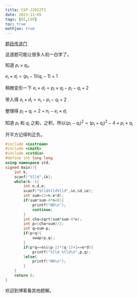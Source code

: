 ```yaml
---
title: CSP-J2022T2
date: 2023-11-05
tags: [OI,CSP]
toc: true
mathjax: true
---
```


[题目传送门](/problem/P8814)

这道题可能让很多人初一白学了。

知道 $p_i\times q_i$。

$e_i \times d_i = (p_i - 1)(q_i - 1) + 1$

稍微变形一下 $e_i \times d_i = p_i\times q_i - p_i -q_i + 2$

带入得 $e_i \times d_i = n_i -p_i -q_i+2$

整理得 $p_i + q_i=2+n_i-e_i \times d_i$

知道 $p_i$ 和 $q_i$ 之和，之积，所以$(p_i-q_i)^2 = (p_i+q_i)^2-4\times p_i\times q_i$

开平方记得判正负。

```cpp
#include <iostream>
#include <cmath>
#include <cstdio>
#define int long long
using namespace std;
signed main(){
    int k;
    scanf("%lld",&k);
    while(k--){
        int n,d,e;
        scanf("%lld%lld%lld",&n,&d,&e);
        int sum=(2+n-e*d);
        if(sum*sum-4*n<0){
            printf("NO\n");
            continue;
        }
        int cha=sqrt(sum*sum-4*n);
        int p=(cha+sum)/2;
        int q=sum-p;
        if(p>q){
            swap(p,q);
        }
        if(p*q==n&&(p-1)*(q-1)+1==e*d){
            printf("%lld %lld\n",p,q);
        }else{
            printf("NO\n");
        }
    }
    return 0;
}
```
欢迎到博客看其他题解。

